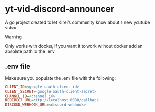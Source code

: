 # yt-vid-discord-announcer
A go project created to let Kirei's community know about a new youtube video

> [!WARNING] 
> Only works with docker, if you want it to work without docker add an absolute path to the .env


## .env file
Make sure you populate the .env file with the following:
```ini
CLIENT_ID=<google-oauth-client-id>
CLIENT_SECRET=<google-oauth-client-secret>
CHANNEL_ID=<channel_id>
REDIRECT_URL=http://localhost:8080/callback
DISCORD_WEBHOOK_URL=<discord-webhook>
```
